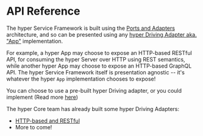 # API Reference

The hyper Service Framework is built using the
[Ports and Adapters](/docs/concepts/ports-and-adapters) architecture, and so can be presented using
any [hyper Driving Adapter aka. "App"](/docs/build/custom-app) implementation.

For example, a hyper App may choose to expose an HTTP-based RESTful API, for consuming the hyper
Server over HTTP using REST semantics, while another hyper App may choose to expose an HTTP-based
GraphQL API. The hyper Service Framework itself is presentation agnostic -- it's whatever the hyper
`App` implementation chooses to expose!

You can choose to use a pre-built hyper Driving adapter, or you could implement (Read more
[here](/docs/build/custom-app))

The hyper Core team has already built some hyper Driving Adapters:

- [HTTP-based and RESTful](/docs/api-reference/rest/index)
- More to come!
